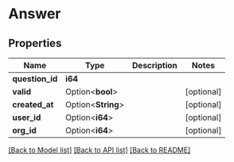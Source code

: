 # Answer

## Properties

Name | Type | Description | Notes
------------ | ------------- | ------------- | -------------
**question_id** | **i64** |  | 
**valid** | Option<**bool**> |  | [optional]
**created_at** | Option<**String**> |  | [optional]
**user_id** | Option<**i64**> |  | [optional]
**org_id** | Option<**i64**> |  | [optional]

[[Back to Model list]](../README.md#documentation-for-models) [[Back to API list]](../README.md#documentation-for-api-endpoints) [[Back to README]](../README.md)



